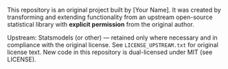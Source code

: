 
This repository is an original project built by [Your Name]. It was created by transforming and extending functionality
from an upstream open-source statistical library with **explicit permission** from the original author.

Upstream: Statsmodels (or other) — retained only where necessary and in compliance with the original license.
See `LICENSE_UPSTREAM.txt` for original license text. New code in this repository is dual-licensed under MIT (see LICENSE).
